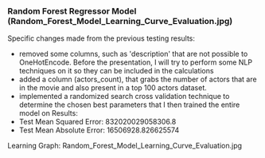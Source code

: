 ### Random Forest Regressor Model (Random_Forest_Model_Learning_Curve_Evaluation.jpg)
Specific changes made from the previous testing results:
- removed some columns, such as 'description' that are not possible to OneHotEncode. Before the presentation, I will try to perform some NLP techniques on it so they can be included in the calculations
- added a column (actors_count), that grabs the number of actors that are in the movie and also present in a top 100 actors dataset.
- implemented a randomized search cross validation technique to determine the chosen best parameters that I then trained the entire model on
Results:
- Test Mean Squared Error: 832020029058306.8
- Test Mean Absolute Error: 16506928.826625574

Learning Graph: Random_Forest_Model_Learning_Curve_Evaluation.jpg